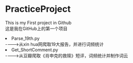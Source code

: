 # PracticeProject
This is my First project in Github</br>
这是我在GitHub上的第一个项目</br>
<li>Parse_19th.py</li> ---->从xin hua网爬取19大报告，并进行词频统计</br>
<li>Get_ShortComment.py</li> ---->从豆瓣爬取《肖申克的救赎》短评，词频统计并制作词云
